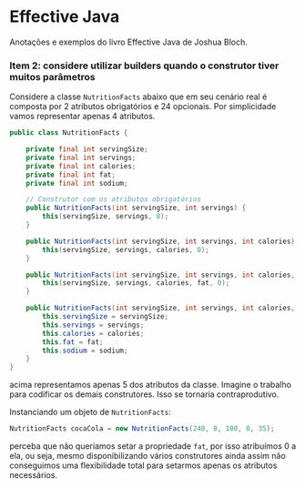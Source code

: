 # Effective Java
Anotações e exemplos do livro Effective Java de Joshua Bloch.

### Item 2: considere utilizar builders quando o construtor tiver muitos parâmetros

Considere a classe `NutritionFacts` abaixo que em seu cenário real é composta por 2 atributos obrigatórios e 24
opcionais. Por simplicidade vamos representar apenas 4 atributos.
```java
public class NutritionFacts {

    private final int servingSize;
    private final int servings;
    private final int calories;
    private final int fat;
    private final int sodium;

    // Construtor com os atributos obrigatórios
    public NutritionFacts(int servingSize, int servings) {
        this(servingSize, servings, 0);
    }

    public NutritionFacts(int servingSize, int servings, int calories) {
        this(servingSize, servings, calories, 0);
    }

    public NutritionFacts(int servingSize, int servings, int calories, int fat) {
        this(servingSize, servings, calories, fat, 0);
    }

    public NutritionFacts(int servingSize, int servings, int calories, int fat, int sodium) {
        this.servingSize = servingSize;
        this.servings = servings;
        this.calories = calories;
        this.fat = fat;
        this.sodium = sodium;
    }
}
```
acima representamos apenas 5 dos atributos da classe. Imagine o trabalho para codificar os demais construtores. Isso 
se tornaria contraprodutivo.

Instanciando um objeto de `NutritionFacts`:
```java
NutritionFacts cocaCola = new NutritionFacts(240, 8, 100, 0, 35);
```
perceba que não queríamos setar a propriedade `fat`, por isso atribuímos 0 a ela, ou seja, mesmo disponibilizando 
vários construtores ainda assim não conseguimos uma flexibilidade total para setarmos apenas os atributos necessários.